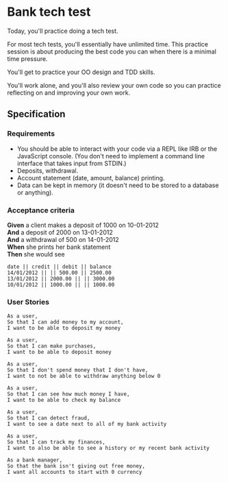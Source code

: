 # Bank tech test

Today, you'll practice doing a tech test.

For most tech tests, you'll essentially have unlimited time.  This practice session is about producing the best code you can when there is a minimal time pressure.

You'll get to practice your OO design and TDD skills.

You'll work alone, and you'll also review your own code so you can practice reflecting on and improving your own work.

## Specification

### Requirements

* You should be able to interact with your code via a REPL like IRB or the JavaScript console.  (You don't need to implement a command line interface that takes input from STDIN.)
* Deposits, withdrawal.
* Account statement (date, amount, balance) printing.
* Data can be kept in memory (it doesn't need to be stored to a database or anything).

### Acceptance criteria

**Given** a client makes a deposit of 1000 on 10-01-2012  
**And** a deposit of 2000 on 13-01-2012  
**And** a withdrawal of 500 on 14-01-2012  
**When** she prints her bank statement  
**Then** she would see

```
date || credit || debit || balance
14/01/2012 || || 500.00 || 2500.00
13/01/2012 || 2000.00 || || 3000.00
10/01/2012 || 1000.00 || || 1000.00
```

### User Stories
```
As a user,
So that I can add money to my account,
I want to be able to deposit my money

As a user,
So that I can make purchases,
I want to be able to deposit money

As a user,
So that I don't spend money that I don't have,
I want to not be able to withdraw anything below 0

As a user,
So that I can see how much money I have,
I want to be able to check my balance

As a user,
So that I can detect fraud,
I want to see a date next to all of my bank activity

As a user,
So that I can track my finances,
I want to also be able to see a history or my recent bank activity

As a bank manager,
So that the bank isn't giving out free money,
I want all accounts to start with 0 currency
```




